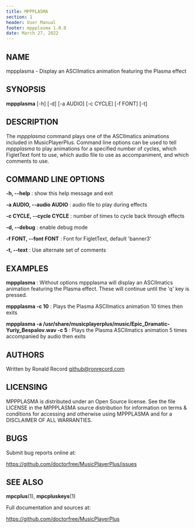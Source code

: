```yaml
---
title: MPPPLASMA
section: 1
header: User Manual
footer: mppplasma 1.0.0
date: March 27, 2022
---
```

## NAME
mppplasma - Display an ASCIImatics animation featuring the Plasma effect

## SYNOPSIS
**mppplasma** [-h] [-d] [-a AUDIO] [-c CYCLE] [-f FONT] [-t]

## DESCRIPTION
The *mppplasma* command plays one of the ASCIImatics animations included in
MusicPlayerPlus. Command line options can be used to tell *mppplasma* to play
animations for a specified number of cycles, which FigletText font to use,
which audio file to use as accompaniment, and which comments to use.

## COMMAND LINE OPTIONS
**-h, --help**
: show this help message and exit

**-a AUDIO, --audio AUDIO**
: audio file to play during effects

**-c CYCLE, --cycle CYCLE**
: number of times to cycle back through effects

**-d, --debug**
: enable debug mode

**-f FONT, --font FONT**
: Font for FigletText, default 'banner3'

**-t, --text**
: Use alternate set of comments

## EXAMPLES
**mppplasma**
: Without options mppplasma will display an ASCIImatics animation featuring the Plasma effect. These will continue until the 'q' key is pressed.

**mppplasma -c 10**
: Plays the Plasma ASCIImatics animation 10 times then exits 

**mppplasma -a /usr/share/musicplayerplus/music/Epic_Dramatic-Yuriy_Bespalov.wav -c 5**
: Plays the Plasma ASCIImatics animation 5 times accompanied by audio then exits 

## AUTHORS
Written by Ronald Record github@ronrecord.com

## LICENSING
MPPPLASMA is distributed under an Open Source license.
See the file LICENSE in the MPPPLASMA source distribution
for information on terms &amp; conditions for accessing and
otherwise using MPPPLASMA and for a DISCLAIMER OF ALL WARRANTIES.

## BUGS
Submit bug reports online at:

https://github.com/doctorfree/MusicPlayerPlus/issues

## SEE ALSO
**mpcplus**(1), **mpcpluskeys**(1)

Full documentation and sources at:

https://github.com/doctorfree/MusicPlayerPlus

